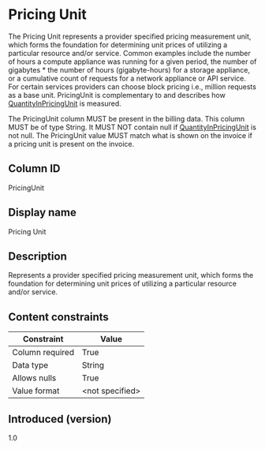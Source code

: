 # Pricing Unit

The Pricing Unit represents a provider specified pricing measurement unit, which forms the foundation for determining unit prices of utilizing a particular resource and/or service. Common examples include the number of hours a compute appliance was running for a given period, the number of gigabytes * the number of hours (gigabyte-hours) for a storage appliance, or a cumulative count of requests for a network appliance or API service. For certain services providers can choose block pricing i.e., million requests as a base unit.
PricingUnit is complementary to and describes how [QuantityInPricingUnit](#quantityinpricingunit) is measured.

The PricingUnit column MUST be present in the billing data. This column MUST be of type String. It MUST NOT contain null if [QuantityInPricingUnit](#quantityinpricingunit) is not null. The PricingUnit value MUST match what is shown on the invoice if a pricing unit is present on the invoice.

## Column ID

PricingUnit

## Display name

Pricing Unit

## Description

Represents a provider specified pricing measurement unit, which forms the foundation for determining unit prices of utilizing a particular resource and/or service.

## Content constraints

| Constraint      | Value           |
|-----------------|-----------------|
| Column required | True            |
| Data type       | String          |
| Allows nulls    | True            |
| Value format    | \<not specified> |

## Introduced (version)

1.0
